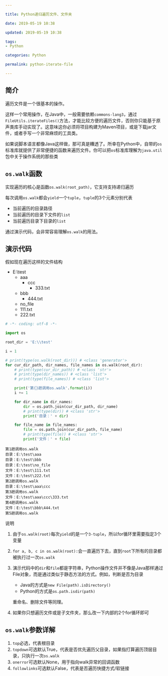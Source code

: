 ```yaml
---

title: Python递归遍历文件、文件夹

date: 2019-05-19 10:38

updated: 2019-05-19 10:38

tags:
- Python

categories: Python

permalink: python-iterate-file

---
```


## 简介

遍历文件是一个很基本的操作。

这样一个常用操作，在Java中，一般需要依赖`commons-lang3`，通过`FileUtils.iterateFiles()`方法，才能比较方便的遍历文件，否则你只能基于原声类库手动实现了。这意味这你必须将项目构建为Maven项目，或是下载jar文件，或者手写一个非常麻烦的工具类。

如果说脚本语言都像Java这样做，那可真是糟透了。所幸在Python中，自带的`os`标准库就提供了非常便捷的函数来遍历文件。你可以把`os`标准库理解为`java.util`包中关于操作系统的那些类



## `os.walk`函数

实现遍历的核心是函数`os.walk(root_path)`，它支持支持递归遍历

每次调用`os.walk`都会`yield`一个`tuple`，`tuple`的3个元素分别代表

- 当前遍历的目录路径
- 当前遍历的目录下文件的`list`
- 当前遍历目录下目录的`list`

通过演示代码，会非常容易理解`os.walk`的用法。



## 演示代码

假如现在遍历这样的文件结构

- E:\\test
  - aaa
    - ccc
      - 333.txt
  - bbb
    - 444.txt
  - no_file
  - 111.txt
  - 222.txt



~~~python
# -*- coding: utf-8 -*-

import os

root_dir = 'E:\\test'

i = 1

# print(type(os.walk(root_dir))) # <class 'generator'>
for cur_dir_path, dir_names, file_names in os.walk(root_dir):
    # print(type(cur_dir_path)) # <class 'str'>
    # print(type(dir_names)) # <class 'list'>
    # print(type(file_names)) # <class 'list'>

    print('第{}趟调用os.walk'.format(i))
    i += 1

    for dir_name in dir_names:
        dir = os.path.join(cur_dir_path, dir_name)
        # print(type(dir)) # <class 'str'>
        print('目录：' + dir)

    for file_name in file_names:
        file = os.path.join(cur_dir_path, file_name)
        # print(type(file)) # <class 'str'>
        print('文件：' + file)

~~~

~~~
第1趟调用os.walk
目录：E:\test\aaa
目录：E:\test\bbb
目录：E:\test\no_file
文件：E:\test\111.txt
文件：E:\test\222.txt
第2趟调用os.walk
目录：E:\test\aaa\ccc
第3趟调用os.walk
文件：E:\test\aaa\ccc\333.txt
第4趟调用os.walk
文件：E:\test\bbb\444.txt
第5趟调用os.walk
~~~



说明

1. 由于`os.walk(root)`每次`yield`的是一个`3-tuple`，所以for循环里需要指定3个变量

2. `for a, b, c in os.walk(root):`会一直遍历下去，直到`root`下所有的目录都被执行过一次`os.walk`

3. 演示代码中的`dir`和`file`都是字符串，Python操作文件并不像是Java那样通过File对象，而是通过类似于静态方法的方式。例如，判断是否为目录

   - Java的方式是`new File(path).isDirectory()`
   - Python的方式是`os.path.isdir(path)`
   
   重命名、删除文件等同理。
   
4. 如果你只想遍历文件或是子文件夹，那么改一下内部的2个for循环即可



## `os.walk`参数详解

1. `top`必选，代表根目录
2. `topdown`可选默认True，代表是否优先遍历父目录，如果指打算遍历顶层目录，只执行一次`os.walk`
3. `onerror`可选默认None，用于指向walk异常的回调函数
4. `followlinks`可选默认False，代表是否遍历快捷方式/软链接

